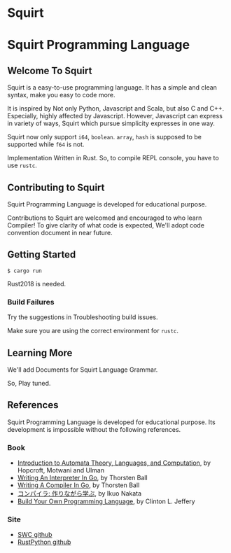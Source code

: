 # Squirt

# Squirt Programming Language

## Welcome To Squirt

Squirt is a easy-to-use programming language. It has a simple and clean syntax, make you easy to code more.

It is inspired by Not only Python, Javascript and Scala, but also C and C++. Especially, highly affected by Javascript. However, Javascript can express in variety of ways, Squirt which pursue simplicity expresses in one way.

Squirt now only support `i64`, `boolean`. `array`, `hash` is supposed to be supported while `f64` is not.

Implementation Written in Rust. So, to compile REPL console, you have to use `rustc`.

## Contributing to Squirt

Squirt Programming Language is developed for educational purpose.

Contributions to Squirt are welcomed and encouraged to who learn Compiler! To give clarity of what code is expected, We'll adopt code convention document in near future.

## Getting Started

```
$ cargo run
```

Rust2018 is needed.

### Build Failures

Try the suggestions in Troubleshooting build issues.

Make sure you are using the correct environment for `rustc`.

## Learning More

We'll add Documents for Squirt Language Grammar.

So, Play tuned.

## References

Squirt Programming Language is developed for educational purpose. Its development is impossible without the following references.

### Book

-   [Introduction to Automata Theory, Languages, and Computation](https://www.amazon.com/-/ko/dp/8131720470/ref=sr_1_1?crid=1ZWH294EYIC8&keywords=automata+theory+motwani&qid=1647184357&s=books&sprefix=automata+theory+motwa%2Cstripbooks-intl-ship%2C294&sr=1-1#books-entity-teaser), by Hopcroft, Motwani and Ulman
-   [Writing An Interpreter In Go](https://www.amazon.com/Writing-Interpreter-Go-Thorsten-Ball/dp/3982016118), by Thorsten Ball
-   [Writing A Compiler In Go](https://www.amazon.com/Writing-Compiler-Go-Thorsten-Ball/dp/398201610X), by Thorsten Ball
-   [コンパイラ: 作りながら学ぶ](https://www.amazon.com/-/ko/dp/4274221164/ref=sr_1_1?crid=11IL58SSQLSAC&keywords=コンパイラ+作りながら學ぶ&qid=1647184259&s=books&sprefix=%2Cstripbooks-intl-ship%2C510&sr=1-1), by Ikuo Nakata
-   [Build Your Own Programming Language](https://www.amazon.com/-/ko/dp/1800204809/ref=sr_1_3?crid=2Q630ZQZ797IC&keywords=compiler&qid=1647184490&s=books&sprefix=compil%2Cstripbooks-intl-ship%2C278&sr=1-3), by Clinton L. Jeffery

### Site

-   [SWC github](https://github.com/swc-project/swc)
-   [RustPython github](https://github.com/RustPython/RustPython)
